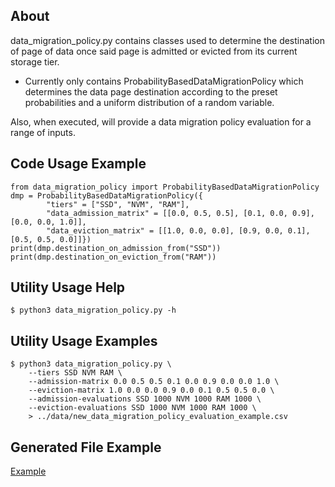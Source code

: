 ## About
data_migration_policy.py contains classes used to determine the destination of page of data once said page is admitted or evicted from its current storage tier.
- Currently only contains ProbabilityBasedDataMigrationPolicy which determines the data page destination according to the preset probabilities and a uniform distribution of a random variable.

Also, when executed, will provide a data migration policy evaluation for a range of inputs.

## Code Usage Example
```
from data_migration_policy import ProbabilityBasedDataMigrationPolicy
dmp = ProbabilityBasedDataMigrationPolicy({
        "tiers" = ["SSD", "NVM", "RAM"],
        "data_admission_matrix" = [[0.0, 0.5, 0.5], [0.1, 0.0, 0.9], [0.0, 0.0, 1.0]],
        "data_eviction_matrix" = [[1.0, 0.0, 0.0], [0.9, 0.0, 0.1], [0.5, 0.5, 0.0]]})
print(dmp.destination_on_admission_from("SSD"))
print(dmp.destination_on_eviction_from("RAM"))
```

## Utility Usage Help
```
$ python3 data_migration_policy.py -h
```

## Utility Usage Examples
```
$ python3 data_migration_policy.py \
    --tiers SSD NVM RAM \
    --admission-matrix 0.0 0.5 0.5 0.1 0.0 0.9 0.0 0.0 1.0 \
    --eviction-matrix 1.0 0.0 0.0 0.9 0.0 0.1 0.5 0.5 0.0 \
    --admission-evaluations SSD 1000 NVM 1000 RAM 1000 \
    --eviction-evaluations SSD 1000 NVM 1000 RAM 1000 \
    > ../data/new_data_migration_policy_evaluation_example.csv
```

## Generated File Example
[Example](../data/data_migration_policy_evaluation_example.csv)
